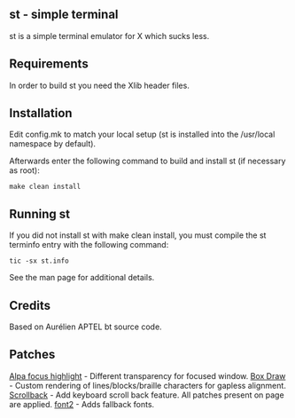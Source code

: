 st - simple terminal
--------------------
st is a simple terminal emulator for X which sucks less.


Requirements
------------
In order to build st you need the Xlib header files.


Installation
------------
Edit config.mk to match your local setup (st is installed into
the /usr/local namespace by default).

Afterwards enter the following command to build and install st (if
necessary as root):

    make clean install


Running st
----------
If you did not install st with make clean install, you must compile
the st terminfo entry with the following command:

    tic -sx st.info

See the man page for additional details.

Credits
-------
Based on Aurélien APTEL <aurelien dot aptel at gmail dot com> bt source code.

Patches
-------

[Alpa focus highlight](https://st.suckless.org/patches/alpha_focus_highlight/) - Different transparency for focused window.
[Box Draw](https://st.suckless.org/patches/boxdraw/) - Custom rendering of lines/blocks/braille characters for gapless alignment.
[Scrollback](https://st.suckless.org/patches/scrollback/) - Add keyboard scroll back feature. All patches present on page are applied.
[font2](https://st.suckless.org/patches/font2/) - Adds fallback fonts.
